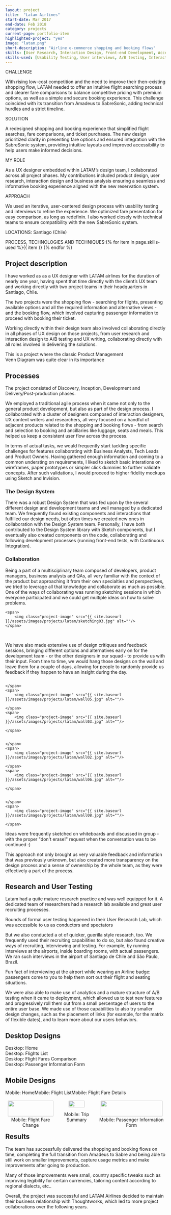 ```yaml
---
layout: project
title:  "Latam Airlines"
start-date: Mar 2017
end-date: Feb 2018
category: projects
current-page: portfolio-item
highlighted-project: "yes"
image: "latam.png"
short-description: "Airline e-commerce shopping and booking flows"
skills: [User Research, Interaction Design, Front-end Development, Accessibility]
skills-used: [Usability Testing, User interviews, A/B testing, Interaction Design (Sketch), Paper prototypes and Invision click dummies, Front-end development (HTML + CSS + JavaScript), Internationalisation, Accessibility assessments]
---
```


<div class="project-summary"> 
	<div class="category-description">CHALLENGE</div>
	<p>With rising low-cost competition and the need to improve their then-existing shopping flow, LATAM needed to offer an intuitive flight searching process and clearer fare comparisons to balance competitive pricing with premium options, as well as a simple and secure booking experience. This challenge coincided with its transition from Amadeus to SabreSonic, adding technical hurdles and a strict timeline.</p>
	<div class="category-description">SOLUTION</div>
	<p>A redesigned shopping and booking experience that simplified flight searches, fare comparisons, and ticket purchases. The new design prioritized clarity in presenting fare options and ensured integration with the SabreSonic system, providing intuitive layouts and improved accessibility to help users make informed decisions.</p>
	<div class="category-description">MY ROLE</div>
	<p>As a UX designer embedded within LATAM’s design team, I collaborated across all project phases. My contributions included product design, user research, interaction design and business analysis ensuring a seamless and informative booking experience aligned with the new reservation system.</p>
	<div class="category-description">APPROACH</div>
	<p>We used an iterative, user-centered design process with usability testing and interviews to refine the experience. We optimized fare presentation for easy comparison, as long as redefinin. I also worked closely with technical teams to ensure compatibility with the new SabreSonic system.</p>
</div>
<span class="category-description">LOCATIONS:</span>
Santiago (Chile)

<span class="category-description">PROCESS, TECHNOLOGIES AND TECHNIQUES:</span>{% for item in page.skills-used %}<span class="skill-item">{{ item }}</span> {% endfor %}

<h2>Project description</h2>

I have worked as as a UX designer with LATAM airlines for the duration of nearly one year, having spent that time directly with the client’s UX team and working directly with two project teams in their headquarters in Santiago, Chile. 

The two projects were the shopping flow - searching for flights, presenting available options and all the required information and alternative views - and the booking flow, which involved capturing passenger information to proceed with booking their ticket. 

Working directly within their design team also involved collaborating directly in all phases of UX design on those projects, from user research and interaction design to A/B testing and UX writing, collaborating directly with all roles involved in delivering the solutions.

<div class="project-image-container-centralized" style="width: 80%;">
	<span> 
	 	<img class="project-image" src="{{ site.baseurl }}/assets/images/projects/latam/venn.png" alt=""/>
	 	<figcaption>This is a project where the classic Product Management Venn Diagram was quite clear in its importance</figcaption>
	</span>
</div>

<h2>Processes</h2>
The project consisted of Discovery, Inception, Development and Delivery/Post-production phases.

We employed a traditional agile process when it came not only to the general product development, but also as part of the design process. I collaborated with a cluster of designers composed of interaction designers, UX content writers and researchers, all very focused on a handful of adjacent products related to the shopping and booking flows - from search and selection to booking and ancillaries like luggage, seats and meals. This helped us keep a consistent user flow across the process.

In terms of actual tasks, we would frequently start tackling specific challenges for features collaborating with Business Analysts, Tech Leads and Product Owners. Having gathered enough information and coming to a common understing on requirements, I liked to sketch basic interations on wireframes, paper prototypes or simpler click dummies to further validate concepts. After such validations, I would proceed to higher fidelity mockups using Sketch and Invision.

<h3>The Design System</h3>

There was a robust Design System that was fed upon by the several different design and development teams and well managed by a dedicated team. We frequently found existing components and interactions that fulfilled our design needs, but often times we created new ones in collaboration with the Design System team. Personally, I have both contributed to the Design System library with Sketch components, but I eventually also created components on the code, collaborating and following development processes (running front-end tests, with Continuous Integration).


<h3>Collaboration</h3>
Being a part of a multisciplinary team composed of developers, product managers, business analysts and QAs, all very familiar with the context of the product but approaching it from their own specialties and perspectives, we tried to leverage all that knowledge and collaborate as much as possible. One of the ways of collaborating was running sketching sessions in which everyone participated and we could get multiple ideas on how to solve problems.

<div class="project-image-container">
	<span> 
	 	<img class="project-image" src="{{ site.baseurl }}/assets/images/projects/latam/sketching01.jpg" alt=""/>
	</span>

	<span> 
	 	<img class="project-image" src="{{ site.baseurl }}/assets/images/projects/latam/sketching03.jpg" alt=""/>
	</span>
</div>

<div class="project-image-container">
	<span> 
	 	<img class="project-image" src="{{ site.baseurl }}/assets/images/projects/latam/sketching02.jpg" alt=""/>
	</span>
	<span> 
	 	<img class="project-image" src="{{ site.baseurl }}/assets/images/projects/latam/sketching04.jpg" alt=""/>
	</span>
</div>

We have also made extensive use of design critiques and feedback sessions, bringing different options and alternatives early on for the development team - or the other designers in our squad - to provide us with their input. From time to time, we would hang those designs on the wall and leave them for a couple of days, allowing for people to randomly provide us feedback if they happen to have an insight during the day.

<div class="project-image-container">
	<span> 
	 	<img class="project-image" src="{{ site.baseurl }}/assets/images/projects/latam/wall04.jpg" alt=""/>
	 	 
	</span>
	<span> 
	 	<img class="project-image" src="{{ site.baseurl }}/assets/images/projects/latam/wall05.jpg" alt=""/>
	 	 
	</span>
	<span> 
	 	<img class="project-image" src="{{ site.baseurl }}/assets/images/projects/latam/wall03.jpg" alt=""/>
	 	 
	</span>	
</div>

<div class="project-image-container">
	<span> 
	 	<img class="project-image" src="{{ site.baseurl }}/assets/images/projects/latam/wall01.jpg" alt=""/>
	 	 
	</span>
	<span> 
	 	<img class="project-image" src="{{ site.baseurl }}/assets/images/projects/latam/wall02.jpg" alt=""/>
	 	 
	</span>
	<span> 
	 	<img class="project-image" src="{{ site.baseurl }}/assets/images/projects/latam/wall06.jpg" alt=""/>
	 	 
	</span>
</div>

<div class="project-image-container">
	<span> 
	 	<img class="project-image" src="{{ site.baseurl }}/assets/images/projects/latam/wall07.jpg" alt=""/>
	 	 
	</span>
	<span> 
	 	<img class="project-image" src="{{ site.baseurl }}/assets/images/projects/latam/wall08.jpg" alt=""/>
	 	 
	</span>
</div>

<div class="project-image-container">
	<span> 
	 	<img class="project-image" src="{{ site.baseurl }}/assets/images/projects/latam/whiteboard.jpg" alt=""/>
	 	<figcaption>Ideas were frequently sketched on whiteboards and discussed in group - with the proper "don't erase!" request when the conversation was to be continued :)</figcaption>
	</span>
</div>

This approach not only brought us very valuable feedback and information that was previously unknown, but also created more transparency on the design process and a sense of ownership by the whole team, as they were effectively a part of the process.


<h2>Research and User Testing</h2>

Latam had a quite mature research practice and was well equipped for it. A dedicated team of researchers had a research lab available and great user recruiting processes. 

<div class="project-image-container">
	<span> 
	 	<img class="project-image" src="{{ site.baseurl }}/assets/images/projects/latam/user-research.jpg" alt=""/>
	 	<figcaption>Rounds of formal user testing happened in their User Research Lab, which was accessible to us as conductors and spectators</figcaption>
	</span>
</div>

But we also conducted a ot of quicker, guerilla style research, too. We frequently used their recruiting capabilities to do so, but also found creative ways of recruiting, interviewing and testing. For example, by running interviews at the airports, inside boarding rooms, with actual passengers. We ran such interviews in the airport of Santiago de Chile and São Paulo, Brazil.

<div class="project-image-container">
	<span> 
	 	<img class="project-image" src="{{ site.baseurl }}/assets/images/projects/latam/cracha.jpg" alt=""/>
	 	<figcaption>Fun fact of interviewing at the airport while wearing an Airline badge: passengers come to you to help them sort out their flight and seating situations. </figcaption>
	</span>
</div>

We were also able to make use of analytics and a mature structure of A/B testing when it came to deployment, which allowed us to test new features and progressively roll them out from a small percentage of users to the entire user base. We made use of those capabilities to also try smaller design changes, such as the placement of links (for example, for the matrix of flexible dates), and to learn more about our users behaviors.

<h2>Desktop Designs</h2>
<div class="project-image-container">
	<span> 
	 	<img class="project-image" src="{{ site.baseurl }}/assets/images/projects/latam/desktop00.png" alt=""/>
	 	<figcaption>Desktop: Home</figcaption>
	</span>
</div>
<div class="project-image-container">
	<span> 
	 	<img class="project-image" src="{{ site.baseurl }}/assets/images/projects/latam/desktop01.png" alt=""/>
	 	<figcaption>Desktop: Flights List</figcaption>
	</span>
</div>
<div class="project-image-container">
	<span> 
	 	<img class="project-image" src="{{ site.baseurl }}/assets/images/projects/latam/desktop02.png" alt=""/>
	 	<figcaption>Desktop: Flight Fares Comparison </figcaption>
	</span>
</div>
<div class="project-image-container">
	<span> 
	 	<img class="project-image" src="{{ site.baseurl }}/assets/images/projects/latam/desktop03.png" alt=""/>
	 	<figcaption>Desktop: Passenger Information Form</figcaption>
	</span>
</div>

<h2>Mobile Designs</h2>

<div style="text-align: center; display:-webkit-flex;">
	<span> 
	 	<img class="project-image" src="{{ site.baseurl }}/assets/images/projects/latam/01.PNG" alt=""/>
	 	<figcaption>Mobile: Home</figcaption>
	</span>
	<br>
	<span>
		<img class="project-image" src="{{ site.baseurl }}/assets/images/projects/latam/02.PNG" alt=""/>
		<figcaption>Mobile: Flight List</figcaption>
	</span>
	<br>
	<span>
		<img class="project-image" src="{{ site.baseurl }}/assets/images/projects/latam/04.PNG" alt=""/>
		<figcaption>Mobile: Flight Fare Details</figcaption>
	</span>
 </div>
<br>

<div style="text-align: center; display:-webkit-flex;">
	<span> 
	 	<img class="project-image" style="width: 95%;" src="{{ site.baseurl }}/assets/images/projects/latam/05.JPG" alt=""/>
	 	<figcaption>Mobile: Flight Fare Change</figcaption>
	</span>
	<span>
		<img class="project-image" style="width: 62%;" src="{{ site.baseurl }}/assets/images/projects/latam/06.PNG" alt=""/>
		<figcaption>Mobile: Trip Summary</figcaption>
	</span>
	<span>
		<img class="project-image" style="width: 95%;" src="{{ site.baseurl }}/assets/images/projects/latam/07.JPG" alt=""/>
		<figcaption>Mobile: Passenger Information Form</figcaption>
	</span>
 </div>
<br> 

<h2>Results</h2>
The team has successfully delivered the shopping and booking flows on time, completing the full transition from Amadeus to Sabre and being able to still work on smaller improvements, capture usage metrics and make improvements after going to production.

Many of those improvements were small, country specific tweaks such as improving legibility for certain currencies, tailoring content according to regional dialects, etc..

Overall, the project was successful and LATAM Airlines decided to maintain their business relationship with Thoughtworks, which led to more project collaborations over the following years.